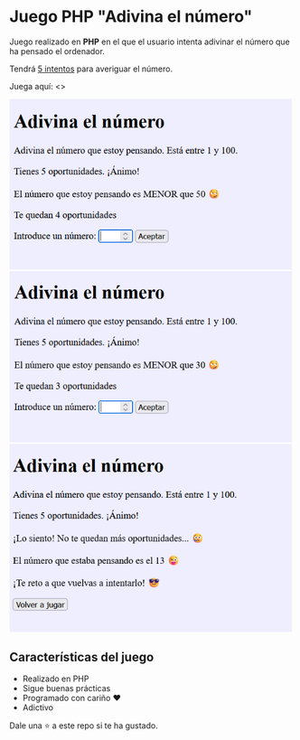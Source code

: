 # Juego PHP "Adivina el número"

Juego realizado en **PHP** en el que el usuario intenta adivinar el número que ha pensado el ordenador.

Tendrá <ins>5 intentos</ins> para averiguar el número.

Juega aquí: <>

<img width="500px" src="img/captura_1.png">

<img width="500px" src="img/captura_2.png">

<img width="500px" src="img/captura_3.png">

## Características del juego

* Realizado en PHP
* Sigue buenas prácticas
* Programado con cariño ❤️
* Adictivo

Dale una ⭐ a este repo si te ha gustado.
